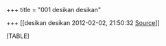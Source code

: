 +++
title = "001 desikan desikan"

+++
[[desikan desikan	2012-02-02, 21:50:32 [Source](https://groups.google.com/g/bvparishat/c/DEOe9pwwVZc)]]



[TABLE]

